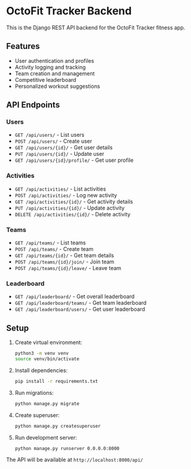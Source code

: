 # OctoFit Tracker Backend

This is the Django REST API backend for the OctoFit Tracker fitness app.

## Features

- User authentication and profiles
- Activity logging and tracking
- Team creation and management
- Competitive leaderboard
- Personalized workout suggestions

## API Endpoints

### Users
- `GET /api/users/` - List users
- `POST /api/users/` - Create user
- `GET /api/users/{id}/` - Get user details
- `PUT /api/users/{id}/` - Update user
- `GET /api/users/{id}/profile/` - Get user profile

### Activities
- `GET /api/activities/` - List activities
- `POST /api/activities/` - Log new activity
- `GET /api/activities/{id}/` - Get activity details
- `PUT /api/activities/{id}/` - Update activity
- `DELETE /api/activities/{id}/` - Delete activity

### Teams
- `GET /api/teams/` - List teams
- `POST /api/teams/` - Create team
- `GET /api/teams/{id}/` - Get team details
- `POST /api/teams/{id}/join/` - Join team
- `POST /api/teams/{id}/leave/` - Leave team

### Leaderboard
- `GET /api/leaderboard/` - Get overall leaderboard
- `GET /api/leaderboard/teams/` - Get team leaderboard
- `GET /api/leaderboard/users/` - Get user leaderboard

## Setup

1. Create virtual environment:
   ```bash
   python3 -m venv venv
   source venv/bin/activate
   ```

2. Install dependencies:
   ```bash
   pip install -r requirements.txt
   ```

3. Run migrations:
   ```bash
   python manage.py migrate
   ```

4. Create superuser:
   ```bash
   python manage.py createsuperuser
   ```

5. Run development server:
   ```bash
   python manage.py runserver 0.0.0.0:8000
   ```

The API will be available at `http://localhost:8000/api/`